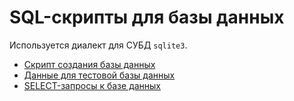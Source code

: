 # SQL-скрипты для базы данных
Используется диалект для СУБД `sqlite3`.

* [Скрипт создания базы данных](create_db.sql)
* [Данные для тестовой базы данных](test_data)
* [SELECT-запросы к базе данных](select)
